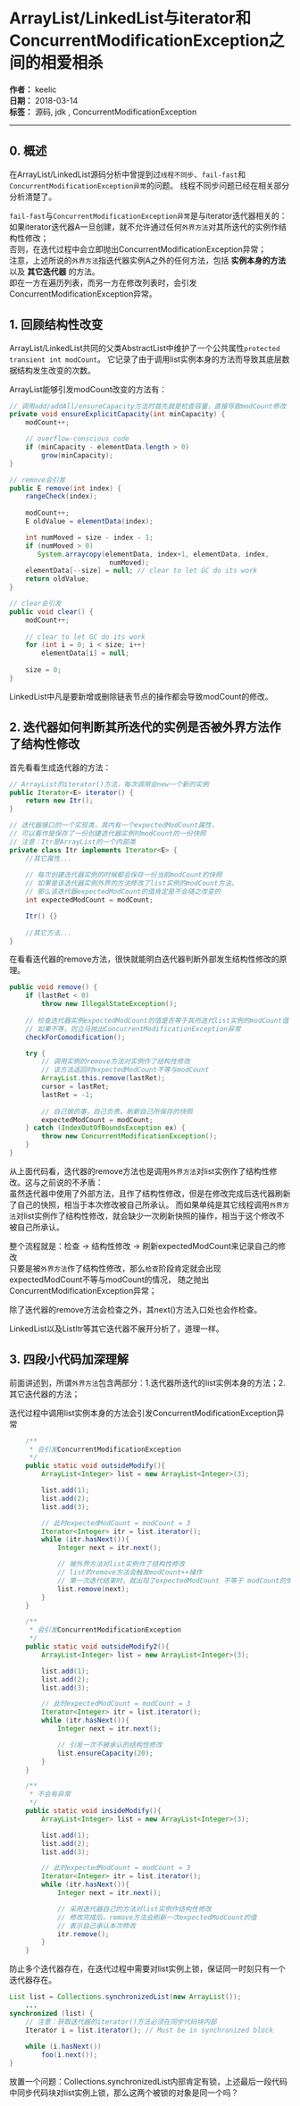 # ArrayList/LinkedList与iterator和ConcurrentModificationException之间的相爱相杀

**作者：** keelic  
**日期：** 2018-03-14  
**标签：** 源码, jdk , ConcurrentModificationException 

---

## 0. 概述
在ArrayList/LinkedList源码分析中曾提到过`线程不同步`、`fail-fast`和`ConcurrentModificationException异常`的问题。
线程不同步问题已经在相关部分分析清楚了。  

`fail-fast`与`ConcurrentModificationException异常`是与iterator迭代器相关的：  
如果iterator迭代器A一旦创建，就不允许通过任何`外界方法`对其所迭代的实例作结构性修改；  
否则，在迭代过程中会立即抛出ConcurrentModificationException异常；  
注意，上述所说的`外界方法`指迭代器实例A之外的任何方法，包括 __实例本身的方法__ 以及 __其它迭代器__ 的方法。  
即在一方在遍历列表，而另一方在修改列表时，会引发ConcurrentModificationException异常。

## 1. 回顾结构性改变
ArrayList/LinkedList共同的父类AbstractList中维护了一个公共属性`protected transient int modCount`。
它记录了由于调用list实例本身的方法而导致其底层数据结构发生改变的次数。  

ArrayList能够引发modCount改变的方法有：
```java
// 调用add/addAll/ensureCapacity方法时首先就是检查容量，直接导致modCount修改
private void ensureExplicitCapacity(int minCapacity) {
    modCount++;

    // overflow-conscious code
    if (minCapacity - elementData.length > 0)
        grow(minCapacity);
}

// remove会引发
public E remove(int index) {
    rangeCheck(index);
    
    modCount++;
    E oldValue = elementData(index);

    int numMoved = size - index - 1;
    if (numMoved > 0)
       System.arraycopy(elementData, index+1, elementData, index,
                         numMoved);
    elementData[--size] = null; // clear to let GC do its work
    return oldValue;
}

// clear会引发
public void clear() {
    modCount++;
    
    // clear to let GC do its work
    for (int i = 0; i < size; i++)
        elementData[i] = null;
    
    size = 0;
}
```
LinkedList中凡是要新增或删除链表节点的操作都会导致modCount的修改。

## 2. 迭代器如何判断其所迭代的实例是否被外界方法作了结构性修改
首先看看生成迭代器的方法：
```java
// ArrayList的iterator()方法，每次调用会new一个新的实例
public Iterator<E> iterator() {
    return new Itr();
}

// 迭代器接口的一个实现类，其内有一个expectedModCount属性，
// 可以看作是保存了一份创建迭代器实例时modCount的一份快照
// 注意：Itr是ArrayList的一个内部类
private class Itr implements Iterator<E> {
    //其它属性...
    
    // 每次创建迭代器实例的时候都会保存一份当前modCount的快照
    // 如果是该迭代器实例外界的方法修改了list实例的modCount方法，
    // 那么该迭代器expectedModCount的值肯定是不会随之改变的
    int expectedModCount = modCount;

    Itr() {}
    
    //其它方法...
}
```

在看看迭代器的remove方法，很快就能明白迭代器判断外部发生结构性修改的原理。
```java
public void remove() {
    if (lastRet < 0)
        throw new IllegalStateException();
    
    // 检查迭代器实例expectedModCount的值是否等于其所迭代list实例的modCount值
    // 如果不等，则立马抛出ConcurrentModificationException异常
    checkForComodification();

    try {
        // 调用实例的remove方法对实例作了结构性修改
        // 该方法返回时expectedModCount不等与modCount
        ArrayList.this.remove(lastRet);
        cursor = lastRet;
        lastRet = -1;
        
        // 自己做的事，自己负责。刷新自己所保存的快照
        expectedModCount = modCount;
    } catch (IndexOutOfBoundsException ex) {
        throw new ConcurrentModificationException();
    }
}
```
从上面代码看，迭代器的remove方法也是调用`外界方法`对list实例作了结构性修改。这与之前说的不矛盾：  
虽然迭代器中使用了外部方法，且作了结构性修改，但是在修改完成后迭代器刷新了自己的快照，相当于本次修改被自己所承认。
而如果单纯是其它线程调用`外界方法`对list实例作了结构性修改，就会缺少一次刷新快照的操作，相当于这个修改不被自己所承认。

整个流程就是：检查 → 结构性修改 → 刷新expectedModCount来记录自己的修改  
只要是被`外界方法`作了结构性修改，那么`检查`阶段肯定就会出现expectedModCount不等与modCount的情况，
随之抛出ConcurrentModificationException异常；  

除了迭代器的remove方法会检查之外，其next()方法入口处也会作检查。  

LinkedList以及ListItr等其它迭代器不展开分析了，道理一样。  

## 3. 四段小代码加深理解
前面讲述到，所谓`外界方法`包含两部分：1.迭代器所迭代的list实例本身的方法；2.其它迭代器的方法；  

迭代过程中调用list实例本身的方法会引发ConcurrentModificationException异常
```java
    /**
     * 会引发ConcurrentModificationException
     */
    public static void outsideModify(){
        ArrayList<Integer> list = new ArrayList<Integer>(3);

        list.add(1);
        list.add(2);
        list.add(3);

        // 此时expectedModCount = modCount = 3
        Iterator<Integer> itr = list.iterator();
        while (itr.hasNext()){
            Integer next = itr.next();

            // 被外界方法对list实例作了结构性修改
            // list的remove方法会触发modCount++操作
            // 第一次迭代结束时，就出现了expectedModCount 不等于 modCount的情况
            list.remove(next);
        }
    }

    /**
     * 会引发ConcurrentModificationException
     */
    public static void outsideModify2(){
        ArrayList<Integer> list = new ArrayList<Integer>(3);

        list.add(1);
        list.add(2);
        list.add(3);

        // 此时expectedModCount = modCount = 3
        Iterator<Integer> itr = list.iterator();
        while (itr.hasNext()){
            Integer next = itr.next();

            // 引发一次不被承认的结构性修改
            list.ensureCapacity(20);
        }
    }

    /**
     * 不会有异常
     */
    public static void insideModify(){
        ArrayList<Integer> list = new ArrayList<Integer>(3);

        list.add(1);
        list.add(2);
        list.add(3);

        // 此时expectedModCount = modCount = 3
        Iterator<Integer> itr = list.iterator();
        while (itr.hasNext()){
            Integer next = itr.next();

            // 采用迭代器自己的方法对list实例作结构性修改
            // 修改完成后，remove方法会刷新一次expectedModCount的值
            // 表示自己承认本次修改
            itr.remove();
        }
    }
```

防止多个迭代器存在，在迭代过程中需要对list实例上锁，保证同一时刻只有一个迭代器存在。
```java
List list = Collections.synchronizedList(new ArrayList());
    ...
synchronized (list) {
    // 注意：获取迭代器的iterator()方法必须在同步代码块内部
    Iterator i = list.iterator(); // Must be in synchronized block
    
    while (i.hasNext())
        foo(i.next());
}
```

放置一个问题：Collections.synchronizedList内部肯定有锁，上述最后一段代码中同步代码块对list实例上锁，那么这两个被锁的对象是同一个吗？
